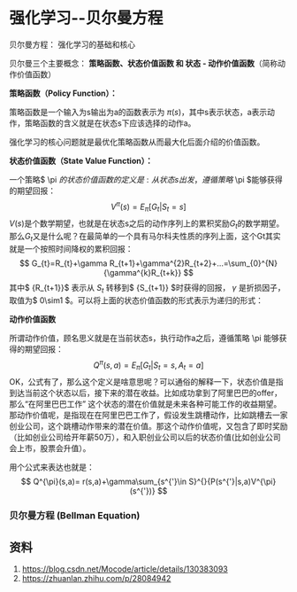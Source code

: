 # 强化学习--贝尔曼方程

贝尔曼方程： 强化学习的基础和核心

贝尔曼三个主要概念： **策略函数、状态价值函数 和 状态 - 动作价值函数**（简称动作价值函数）

**策略函数（Policy Function）：**

策略函数是一个输入为s输出为a的函数表示为 ${\pi(s)}$，其中s表示状态，a表示动作，策略函数的含义就是在状态s下应该选择的动作a。

强化学习的核心问题就是最优化策略函数从而最大化后面介绍的价值函数。

**状态价值函数（State Value Function）：**

一个策略$ \pi $的状态价值函数的定义是: 从状态s出发，遵循策略$ \pi $能够获得的期望回报：
$$
V^{\pi}(s)= E_{\pi}[G_{t}|S_{t}=s]
$$
$V(s)$是个数学期望，也就是在状态s之后的动作序列上的累积奖励$G_t$的数学期望。那么$G_t$又是什么呢？在最简单的一个具有马尔科夫性质的序列上面，这个Gt其实就是一个按照时间降权的累积回报：
$$
G_{t}=R_{t}+\gamma R_{t+1}+\gamma^{2}R_{t+2}+...=\sum_{0}^{N}{\gamma^{k}R_{t+k}}
$$
其中$ {R_{t+1}}$ 表示从 ${S_{t}}$ 转移到$ {S_{t+1}} $时获得的回报， $\gamma$ 是折损因子，取值为$ 0\sim1 $。可以将上面的状态价值函数的形式表示为递归的形式：



**动作价值函数**

所谓动作价值，顾名思义就是在当前状态s，执行动作a之后，遵循策略 \pi 能够获得的期望回报：
$$
Q^{\pi}(s,a)= E_{\pi}[G_{t}|S_{t}=s,A_{t}=a]
$$
OK，公式有了，那么这个定义是啥意思呢？可以通俗的解释一下，状态价值是指到达当前这个状态以后，接下来的潜在收益。比如成功拿到了阿里巴巴的offer，那么“在阿里巴巴工作” 这个状态的潜在价值就是未来各种可能工作的收益期望。那动作价值呢，是指现在在阿里巴巴工作了，假设发生跳槽动作，比如跳槽去一家创业公司，这个跳槽动作带来的潜在价值。那这个动作价值呢，又包含了即时奖励（比如创业公司给开年薪50万），和入职创业公司以后的状态价值(比如创业公司会上市，股票会升值）。

用个公式来表达也就是：
$$
Q^{\pi}(s,a)= r(s,a)+\gamma\sum_{s^{'}\in S}^{}{P(s^{'}|s,a)V^{\pi}(s^{'})}
$$




### 贝尔曼方程 (Bellman Equation)



## 资料

1. https://blog.csdn.net/Mocode/article/details/130383093
2. https://zhuanlan.zhihu.com/p/28084942